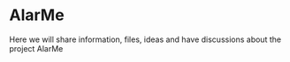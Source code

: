 # AlarMe
Here we will share information, files, ideas and have discussions about the project AlarMe

